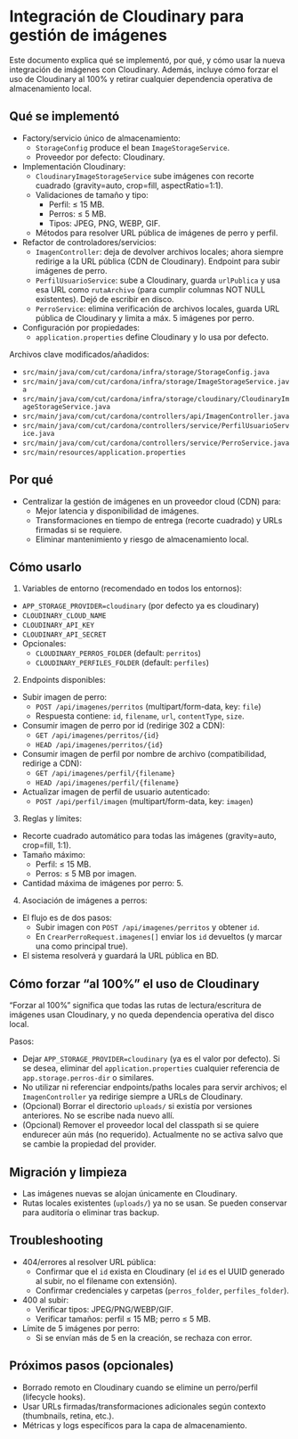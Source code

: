# Integración de Cloudinary para gestión de imágenes

Este documento explica qué se implementó, por qué, y cómo usar la nueva integración de imágenes con Cloudinary. Además, incluye cómo forzar el uso de Cloudinary al 100% y retirar cualquier dependencia operativa de almacenamiento local.

## Qué se implementó

- Factory/servicio único de almacenamiento:
  - `StorageConfig` produce el bean `ImageStorageService`.
  - Proveedor por defecto: Cloudinary.
- Implementación Cloudinary:
  - `CloudinaryImageStorageService` sube imágenes con recorte cuadrado (gravity=auto, crop=fill, aspectRatio=1:1).
  - Validaciones de tamaño y tipo:
    - Perfil: ≤ 15 MB.
    - Perros: ≤ 5 MB.
    - Tipos: JPEG, PNG, WEBP, GIF.
  - Métodos para resolver URL pública de imágenes de perro y perfil.
- Refactor de controladores/servicios:
  - `ImagenController`: deja de devolver archivos locales; ahora siempre redirige a la URL pública (CDN de Cloudinary). Endpoint para subir imágenes de perro.
  - `PerfilUsuarioService`: sube a Cloudinary, guarda `urlPublica` y usa esa URL como `rutaArchivo` (para cumplir columnas NOT NULL existentes). Dejó de escribir en disco.
  - `PerroService`: elimina verificación de archivos locales, guarda URL pública de Cloudinary y limita a máx. 5 imágenes por perro.
- Configuración por propiedades:
  - `application.properties` define Cloudinary y lo usa por defecto.

Archivos clave modificados/añadidos:
- `src/main/java/com/cut/cardona/infra/storage/StorageConfig.java`
- `src/main/java/com/cut/cardona/infra/storage/ImageStorageService.java`
- `src/main/java/com/cut/cardona/infra/storage/cloudinary/CloudinaryImageStorageService.java`
- `src/main/java/com/cut/cardona/controllers/api/ImagenController.java`
- `src/main/java/com/cut/cardona/controllers/service/PerfilUsuarioService.java`
- `src/main/java/com/cut/cardona/controllers/service/PerroService.java`
- `src/main/resources/application.properties`

## Por qué

- Centralizar la gestión de imágenes en un proveedor cloud (CDN) para:
  - Mejor latencia y disponibilidad de imágenes.
  - Transformaciones en tiempo de entrega (recorte cuadrado) y URLs firmadas si se requiere.
  - Eliminar mantenimiento y riesgo de almacenamiento local.

## Cómo usarlo

1) Variables de entorno (recomendado en todos los entornos):
- `APP_STORAGE_PROVIDER=cloudinary` (por defecto ya es cloudinary)
- `CLOUDINARY_CLOUD_NAME`
- `CLOUDINARY_API_KEY`
- `CLOUDINARY_API_SECRET`
- Opcionales:
  - `CLOUDINARY_PERROS_FOLDER` (default: `perritos`)
  - `CLOUDINARY_PERFILES_FOLDER` (default: `perfiles`)

2) Endpoints disponibles:
- Subir imagen de perro:
  - `POST /api/imagenes/perritos` (multipart/form-data, key: `file`)
  - Respuesta contiene: `id`, `filename`, `url`, `contentType`, `size`.
- Consumir imagen de perro por id (redirige 302 a CDN):
  - `GET /api/imagenes/perritos/{id}`
  - `HEAD /api/imagenes/perritos/{id}`
- Consumir imagen de perfil por nombre de archivo (compatibilidad, redirige a CDN):
  - `GET /api/imagenes/perfil/{filename}`
  - `HEAD /api/imagenes/perfil/{filename}`
- Actualizar imagen de perfil de usuario autenticado:
  - `POST /api/perfil/imagen` (multipart/form-data, key: `imagen`)

3) Reglas y límites:
- Recorte cuadrado automático para todas las imágenes (gravity=auto, crop=fill, 1:1).
- Tamaño máximo:
  - Perfil: ≤ 15 MB.
  - Perros: ≤ 5 MB por imagen.
- Cantidad máxima de imágenes por perro: 5.

4) Asociación de imágenes a perros:
- El flujo es de dos pasos:
  - Subir imagen con `POST /api/imagenes/perritos` y obtener `id`.
  - En `CrearPerroRequest.imagenes[]` enviar los `id` devueltos (y marcar una como principal true).
- El sistema resolverá y guardará la URL pública en BD.

## Cómo forzar “al 100%” el uso de Cloudinary

“Forzar al 100%” significa que todas las rutas de lectura/escritura de imágenes usan Cloudinary, y no queda dependencia operativa del disco local.

Pasos:
- Dejar `APP_STORAGE_PROVIDER=cloudinary` (ya es el valor por defecto). Si se desea, eliminar del `application.properties` cualquier referencia de `app.storage.perros-dir` o similares.
- No utilizar ni referenciar endpoints/paths locales para servir archivos; el `ImagenController` ya redirige siempre a URLs de Cloudinary.
- (Opcional) Borrar el directorio `uploads/` si existía por versiones anteriores. No se escribe nada nuevo allí.
- (Opcional) Remover el proveedor local del classpath si se quiere endurecer aún más (no requerido). Actualmente no se activa salvo que se cambie la propiedad del provider.

## Migración y limpieza

- Las imágenes nuevas se alojan únicamente en Cloudinary.
- Rutas locales existentes (`uploads/`) ya no se usan. Se pueden conservar para auditoría o eliminar tras backup.

## Troubleshooting

- 404/errores al resolver URL pública:
  - Confirmar que el `id` exista en Cloudinary (el `id` es el UUID generado al subir, no el filename con extensión).
  - Confirmar credenciales y carpetas (`perros_folder`, `perfiles_folder`).
- 400 al subir:
  - Verificar tipos: JPEG/PNG/WEBP/GIF.
  - Verificar tamaños: perfil ≤ 15 MB; perro ≤ 5 MB.
- Límite de 5 imágenes por perro:
  - Si se envían más de 5 en la creación, se rechaza con error.

## Próximos pasos (opcionales)

- Borrado remoto en Cloudinary cuando se elimine un perro/perfil (lifecycle hooks).
- Usar URLs firmadas/transformaciones adicionales según contexto (thumbnails, retina, etc.).
- Métricas y logs específicos para la capa de almacenamiento.

